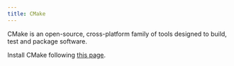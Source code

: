 ```yaml
---
title: CMake
---
```


CMake is an open-source, cross-platform family of tools designed to build, test
and package software.

Install CMake following [this page](https://cmake.org/download/).
